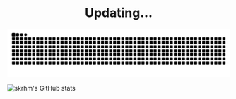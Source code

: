 <h1 align="center">Updating...</h1>

![](https://raw.githubusercontent.com/skrhm/skrhm/output/github-contribution-grid-snake.svg)

![skrhm's GitHub stats](https://github-repository-stats-clone-skrhm.vercel.app/api?username=skrhm&show_icons=true&count_private=true)



<!-- ## Hi there 👋 -->

<!--
**skrhm/skrhm** is a ✨ _special_ ✨ repository because its `README.md` (this file) appears on your GitHub profile.

Here are some ideas to get you started:

- 🔭 I’m currently working on ...
- 🌱 I’m currently learning ...
- 👯 I’m looking to collaborate on ...
- 🤔 I’m looking for help with ...
- 💬 Ask me about ...
- 📫 How to reach me: ...
- 😄 Pronouns: ...
- ⚡ Fun fact: ...
-->
